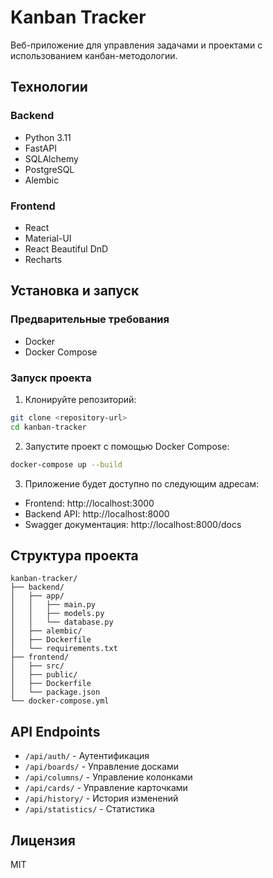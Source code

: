 # Kanban Tracker

Веб-приложение для управления задачами и проектами с использованием канбан-методологии.

## Технологии

### Backend
- Python 3.11
- FastAPI
- SQLAlchemy
- PostgreSQL
- Alembic

### Frontend
- React
- Material-UI
- React Beautiful DnD
- Recharts

## Установка и запуск

### Предварительные требования
- Docker
- Docker Compose

### Запуск проекта

1. Клонируйте репозиторий:
```bash
git clone <repository-url>
cd kanban-tracker
```

2. Запустите проект с помощью Docker Compose:
```bash
docker-compose up --build
```

3. Приложение будет доступно по следующим адресам:
- Frontend: http://localhost:3000
- Backend API: http://localhost:8000
- Swagger документация: http://localhost:8000/docs

## Структура проекта

```
kanban-tracker/
├── backend/
│   ├── app/
│   │   ├── main.py
│   │   ├── models.py
│   │   └── database.py
│   ├── alembic/
│   ├── Dockerfile
│   └── requirements.txt
├── frontend/
│   ├── src/
│   ├── public/
│   ├── Dockerfile
│   └── package.json
└── docker-compose.yml
```

## API Endpoints

- `/api/auth/` - Аутентификация
- `/api/boards/` - Управление досками
- `/api/columns/` - Управление колонками
- `/api/cards/` - Управление карточками
- `/api/history/` - История изменений
- `/api/statistics/` - Статистика

## Лицензия

MIT 